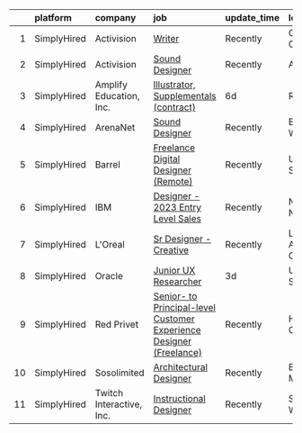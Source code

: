 

|    | platform    | company                  | job                                                                                                                                                                                  | update_time   | location        |
|---:|:------------|:-------------------------|:-------------------------------------------------------------------------------------------------------------------------------------------------------------------------------------|:--------------|:----------------|
|  1 | SimplyHired | Activision               | [Writer](https://www.simplyhired.com/job/9yJ8YEdLI42_YRJiLe6MXNtiUtJLUycfMbRey0P7Agapl-T1014V0g?q=interactive+designer)                                                              | Recently      | Carlsbad, CA    |
|  2 | SimplyHired | Activision               | [Sound Designer](https://www.simplyhired.com/job/i7qlcqa6pP-srEpgyNNEjRvZmW5tDc8R6vUqXUq0hP94Ee2Cl5AgeQ?q=interactive+designer)                                                      | Recently      | Austin, TX      |
|  3 | SimplyHired | Amplify Education, Inc.  | [Illustrator, Supplementals (contract)](https://www.simplyhired.com/job/ZwRwWb3B6fNs_HQBfsP1sM6bBBGH-zG-1SfYeNseJBwSCG3Q8Rq6LA?q=interactive+designer)                               | 6d            | Remote          |
|  4 | SimplyHired | ArenaNet                 | [Sound Designer](https://www.simplyhired.com/job/rThG5IY9IzWMAoan9hcJnI7UxDCG6Ihg__kK3_DSy7e3u3DOyW-XHQ?q=interactive+designer)                                                      | Recently      | Bellevue, WA    |
|  5 | SimplyHired | Barrel                   | [Freelance Digital Designer (Remote)](https://www.simplyhired.com/job/MGCRyov2xQUwFvyeVPo3X_2Pkf0su8Z9hur-fJBiZu61-G3q25sc8g?q=interactive+designer)                                 | Recently      | United States   |
|  6 | SimplyHired | IBM                      | [Designer - 2023 Entry Level Sales](https://www.simplyhired.com/job/kiscI8ZtsgqVJmAKdAw_tsR5TQaUx0x04GSCJU8q386mNxdciGdhlA?q=interactive+designer)                                   | Recently      | New York, NY    |
|  7 | SimplyHired | L'Oreal                  | [Sr Designer - Creative](https://www.simplyhired.com/job/QinnBfWW1Dpw5513aYELTSJ_tC5va4sc2NdX_U9wQc8674XiZCBbCQ?q=interactive+designer)                                              | Recently      | Los Angeles, CA |
|  8 | SimplyHired | Oracle                   | [Junior UX Researcher](https://www.simplyhired.com/job/J8cQVTRnC-oY7PnjOisbUoqj3uDtfFncU4_vw-Sw-SdrluQXzTaALg?q=interactive+designer)                                                | 3d            | United States   |
|  9 | SimplyHired | Red Privet               | [Senior- to Principal-level Customer Experience Designer (Freelance)](https://www.simplyhired.com/job/BZDE4WrwUnNDVUJM9a3SKzoSjJhjnsmoh79WMQCi1TfU8HcBC_hnGw?q=interactive+designer) | Recently      | Harrisburg, OR  |
| 10 | SimplyHired | Sosolimited              | [Architectural Designer](https://www.simplyhired.com/job/1wnZZjS_T2B-Khb33FLg8m5W26VpFJO-O7M0joPbDLzOi2-l3WqCTg?q=interactive+designer)                                              | Recently      | Boston, MA      |
| 11 | SimplyHired | Twitch Interactive, Inc. | [Instructional Designer](https://www.simplyhired.com/job/I2lPStmoJApM_o2zEhTIZBx7aFNPgTZlVULz-4AShAAUcnWkTXodyQ?q=interactive+designer)                                              | Recently      | Seattle, WA     |